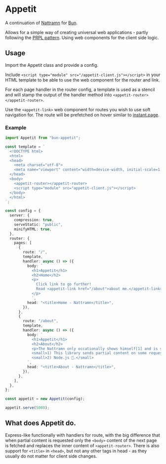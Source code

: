 # Appetit

A continuation of [Nattramn](https://github.com/glatek/nattramn) for
[Bun](https://bun.sh).

Allows for a simple way of creating universal web applications - partly
following the [PRPL pattern](https://web.dev/apply-instant-loading-with-prpl/).
Using web components for the client side logic.

## Usage

Import the Appetit class and provide a config.

Include `<script type="module" src="/appetit-client.js"></script>` in your HTML
template to be able to use the web component for the router and link.

For each page handler in the router config, a template is used as a stencil and
will stamp the output of the handler method into
`<appetit-router></appetit-router>`.

Use the `<appetit-link>` web component for routes you wish to use soft
navigation for. The route will be prefetched on hover similar to
[instant.page](https://instant.page/).

### Example

```typescript
import Appetit from "bun-appetit";

const template = `
  <!DOCTYPE html>
  <html>
  <head>
    <meta charset="utf-8">
    <meta name="viewport" content="width=device-width, initial-scale=1.0">
  </head>
  <body>
    <appetit-router></appetit-router>
    <script type="module" src="appetit-client.js"></script>
  </body>
  </html>
`;

const config = {
  server: {
    compression: true,
    serveStatic: "public",
    minifyHTML: true,
  },
  router: {
    pages: [
      {
        route: "/",
        template,
        handler: async () => ({
          body: `
            <h1>Appetit</h1>
            <h2>Home</h2>
            <p>
              Click link to go further!
              Read <appetit-link href="/about">about me.</appetit-link>
            </p>
            `,
          head: "<title>Home - Nattramn</title>",
        }),
      },
      {
        route: "/about",
        template,
        handler: async () => ({
          body: `
            <h1>Appetit</h1>
            <h2>About</h2>
            <p>The Nattramn only occationally shows himself[1] and is said to be ghost of a suicide[2].</p>
            <small>1) This library sends partial content on some requests.</small>
            <small>2) Node.js 🤡.</small>
          `,
          head: "<title>About - Nattramn</title>",
        }),
      },
    ],
  },
};

const appetit = new Appetit(config);

appetit.serve(5000);
```

## What does Appetit do.

Express-like functionally with handlers for route, with the big difference that
when partial content is requested only the `<body>` content of the next page is
fetched and replaces the inner content of `<appetit-router>`. There is also
support for `<title>` in `<head>`, but not any other tags in head - as they
usually do not matter for client side changes.
